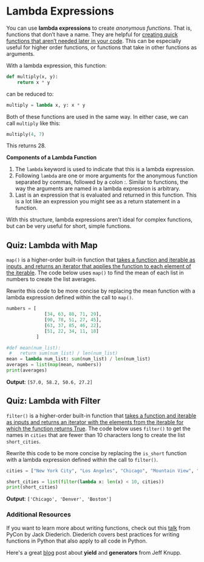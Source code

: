 # Lambda Expressions
You can use **lambda expressions** to create *anonymous functions*. That is, functions that don’t have a name. They are helpful for <u>creating quick functions that aren’t needed later in your code</u>. This can be especially useful for higher order functions, or functions that take in other functions as arguments.

With a lambda expression, this function:

```python
def multiply(x, y):
    return x * y
```

can be reduced to:

```python
multiply = lambda x, y: x * y
```

Both of these functions are used in the same way. In either case, we can call `multiply` like this:

```python
multiply(4, 7)
```

This returns 28.

**Components of a Lambda Function**
1. The `lambda` keyword is used to indicate that this is a lambda expression.
2. Following `lambda` are one or more arguments for the anonymous function separated by commas, followed by a colon :. Similar to functions, the way the arguments are named in a lambda expression is arbitrary.
3. Last is an expression that is evaluated and returned in this function. This is a lot like an expression you might see as a return statement in a function.

With this structure, lambda expressions aren’t ideal for complex functions, but can be very useful for short, simple functions.

## Quiz: Lambda with Map
`map()` is a higher-order built-in function that <u>takes a function and iterable as inputs, and returns an iterator that applies the function to each element of the iterable</u>. The code below uses `map()` to find the mean of each list in numbers to create the list averages.

Rewrite this code to be more concise by replacing the mean function with a lambda expression defined within the call to `map()`.

```python
numbers = [
              [34, 63, 88, 71, 29],
              [90, 78, 51, 27, 45],
              [63, 37, 85, 46, 22],
              [51, 22, 34, 11, 18]
           ]

#def mean(num_list):
 #   return sum(num_list) / len(num_list)
mean = lambda num_list: sum(num_list) / len(num_list)
averages = list(map(mean, numbers))
print(averages)
```
**Output**: `[57.0, 58.2, 50.6, 27.2]`

## Quiz: Lambda with Filter
`filter()` is a higher-order built-in function that <u>takes a function and iterable as inputs and returns an iterator with the elements from the iterable for which the function returns True</u>. The code below uses `filter()` to get the names in `cities` that are fewer than 10 characters long to create the list `short_cities`.

Rewrite this code to be more concise by replacing the `is_short` function with a lambda expression defined within the call to `filter()`.

```python
cities = ["New York City", "Los Angeles", "Chicago", "Mountain View", "Denver", "Boston"]

short_cities = list(filter(lambda x: len(x) < 10, cities))
print(short_cities)
```
**Output**: `['Chicago', 'Denver', 'Boston']`

### Additional Resources
If you want to learn more about writing functions, check out this [talk](https://www.youtube.com/watch?v=rrBJVMyD-Gs&feature=youtu.be) from PyCon by Jack Diederich. Diederich covers best practices for writing functions in Python that also apply to all code in Python.

Here's a great [blog](https://jeffknupp.com/blog/2013/04/07/improve-your-python-yield-and-generators-explained/) post about **yield** and **generators** from Jeff Knupp.
